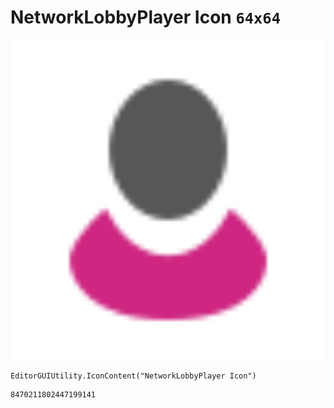 # NetworkLobbyPlayer Icon `64x64`
<img src="/img/NetworkLobbyPlayer%20Icon.png" width=512 height=512>

``` CSharp
EditorGUIUtility.IconContent("NetworkLobbyPlayer Icon")
```
```
8470211802447199141
```
